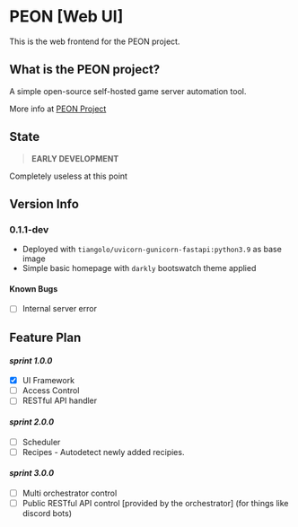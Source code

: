 <!-- ![PEON mascot](https://imgs.search.brave.com/ZoK5waLFsNp1-xE7_vK2RXFoYa5rNuS6rTzsPQC-4MM/rs:fit:247:204:1/g:ce/aHR0cHM6Ly9pLnJl/ZGQuaXQvNWszdnRn/MTNxc2ozMS5qcGc)
-->
# PEON [Web UI]

This is the web frontend for the PEON project.

## What is the PEON project?

A simple open-source self-hosted game server automation tool.

More info at [PEON Project](https://github.com/nox-noctua-consulting/peon)

## State

> **EARLY DEVELOPMENT**

Completely useless at this point

## Version Info

### 0.1.1-dev
- Deployed with ``tiangolo/uvicorn-gunicorn-fastapi:python3.9`` as base image
- Simple basic homepage with ``darkly`` bootswatch theme applied
#### Known Bugs
- [ ] Internal server error

## Feature Plan

#### *sprint 1.0.0*

- [x] UI Framework
- [ ] Access Control
- [ ] RESTful API handler

#### *sprint 2.0.0*

- [ ] Scheduler
- [ ] Recipes - Autodetect newly added recipies.

#### *sprint 3.0.0*

- [ ] Multi orchestrator control
- [ ] Public RESTful API control [provided by the orchestrator] (for things like discord bots)